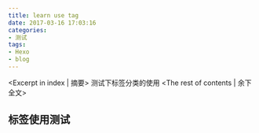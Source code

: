 ```yaml
---
title: learn use tag
date: 2017-03-16 17:03:16
categories:
- 测试
tags:
- Hexo
- blog
---
```

<Excerpt in index | 摘要> 
测试下标签分类的使用<!-- more -->
<The rest of contents | 余下全文>

## 标签使用测试


